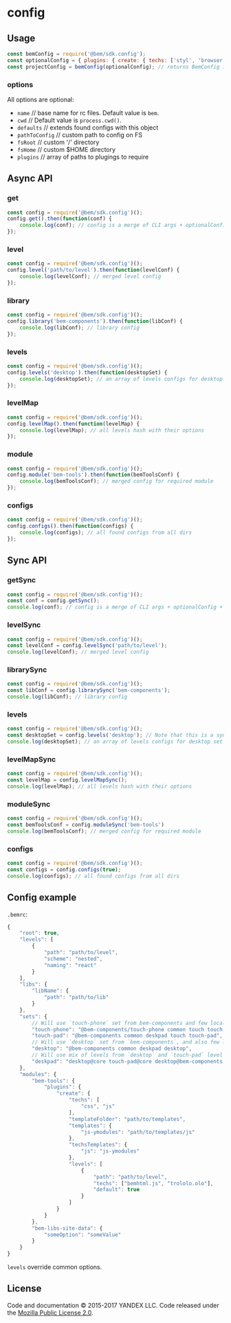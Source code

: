 # config

## Usage

```js
const bemConfig = require('@bem/sdk.config');
const optionalConfig = { plugins: { create: { techs: ['styl', 'browser.js'] } } };
const projectConfig = bemConfig(optionalConfig); // returns BemConfig instance
```

### options
All options are optional:

* `name` // base name for rc files. Default value is `bem`.
* `cwd` // Default value is `process.cwd()`.
* `defaults` // extends found configs with this object
* `pathToConfig` // custom path to config on FS
* `fsRoot` // custom '/' directory
* `fsHome` // custom $HOME directory
* `plugins` // array of paths to plugings to require

## Async API

### get

```js
const config = require('@bem/sdk.config')();
config.get().then(function(conf) {
    console.log(conf); // config is a merge of CLI args + optionalConfig + all configs found by rc
});
```

### level

```js
const config = require('@bem/sdk.config')();
config.level('path/to/level').then(function(levelConf) {
    console.log(levelConf); // merged level config
});
```

### library

```js
const config = require('@bem/sdk.config')();
config.library('bem-components').then(function(libConf) {
    console.log(libConf); // library config
});
```

### levels
```js
const config = require('@bem/sdk.config')();
config.levels('desktop').then(function(desktopSet) {
    console.log(desktopSet); // an array of levels configs for desktop set
});
```

### levelMap

```js
const config = require('@bem/sdk.config')();
config.levelMap().then(function(levelMap) {
    console.log(levelMap); // all levels hash with their options
});
```

### module

```js
const config = require('@bem/sdk.config')();
config.module('bem-tools').then(function(bemToolsConf) {
    console.log(bemToolsConf); // merged config for required module
});
```

### configs

```js
const config = require('@bem/sdk.config')();
config.configs().then(function(configs) {
    console.log(configs); // all found configs from all dirs
});
```

## Sync API

### getSync

```js
const config = require('@bem/sdk.config')();
const conf = config.getSync();
console.log(conf); // config is a merge of CLI args + optionalConfig + all configs found by rc
```

### levelSync

```js
const config = require('@bem/sdk.config')();
const levelConf = config.levelSync('path/to/level');
console.log(levelConf); // merged level config
```

### librarySync

```js
const config = require('@bem/sdk.config')();
const libConf = config.librarySync('bem-components');
console.log(libConf); // library config
```

### levels
```js
const config = require('@bem/sdk.config')();
const desktopSet = config.levels('desktop'); // Note that this is a sync function because we have all the data
console.log(desktopSet); // an array of levels configs for desktop set
```

### levelMapSync

```js
const config = require('@bem/sdk.config')();
const levelMap = config.levelMapSync();
console.log(levelMap); // all levels hash with their options
```

### moduleSync

```js
const config = require('@bem/sdk.config')();
const bemToolsConf = config.moduleSync('bem-tools')
console.log(bemToolsConf); // merged config for required module
```

### configs

```js
const config = require('@bem/sdk.config')();
const configs = config.configs(true);
console.log(configs); // all found configs from all dirs
```

## Config example

`.bemrc`:
```js
{
    "root": true,
    "levels": [
        {
            "path": "path/to/level",
            "scheme": "nested",
            "naming": "react"
        }
    ],
    "libs": {
        "libName": {
            "path": "path/to/lib"
        }
    },
    "sets": {
        // Will use `touch-phone` set from bem-components and few local levels
        "touch-phone": "@bem-components/touch-phone common touch touch-phone",
        "touch-pad": "@bem-components common deskpad touch touch-pad",
        // Will use `desktop` set from `bem-components`, and also few local levels
        "desktop": "@bem-components common deskpad desktop",
        // Will use mix of levels from `desktop` and `touch-pad` level sets from `core`, `bem-components` and locals
        "deskpad": "desktop@core touch-pad@core desktop@bem-components touch-pad@bem-components desktop@ touch-pad@"
    },
    "modules": {
        "bem-tools": {
            "plugins": {
                "create": {
                    "techs": [
                        "css", "js"
                    ],
                    "templateFolder": "path/to/templates",
                    "templates": {
                        "js-ymodules": "path/to/templates/js"
                    },
                    "techsTemplates": {
                        "js": "js-ymodules"
                    },
                    "levels": [
                        {
                            "path": "path/to/level",
                            "techs": ["bemhtml.js", "trololo.olo"],
                            "default": true
                        }
                    ]
                }
            }
        },
        "bem-libs-site-data": {
            "someOption": "someValue"
        }
    }
}
```

`levels` override common options.

License
-------

Code and documentation © 2015-2017 YANDEX LLC. Code released under the [Mozilla Public License 2.0](LICENSE.txt).
